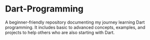 # Dart-Programming
A beginner-friendly repository documenting my journey learning Dart programming. It includes basic to advanced concepts, examples, and projects to help others who are also starting with Dart.
